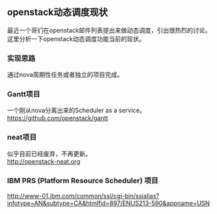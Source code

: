 openstack动态调度现状
----
最近一个哥们在openstack邮件列表提出来做动态调度，引出很热烈的讨论。   
这里分析一下openstack动态调度功能当前的现状。  

### 实现思路
通过nova周期性任务或者独立的项目完成。    

### Gantt项目
一个刚从nova分离出来的Scheduler as a service。  
https://github.com/openstack/gantt  

### neat项目
似乎目前已经废弃，不再更新。   
http://openstack-neat.org    

###  IBM PRS (Platform Resource Scheduler) 项目  
http://www-01.ibm.com/common/ssi/cgi-bin/ssialias?infotype=AN&subtype=CA&htmlfid=897/ENUS213-590&appname=USN
